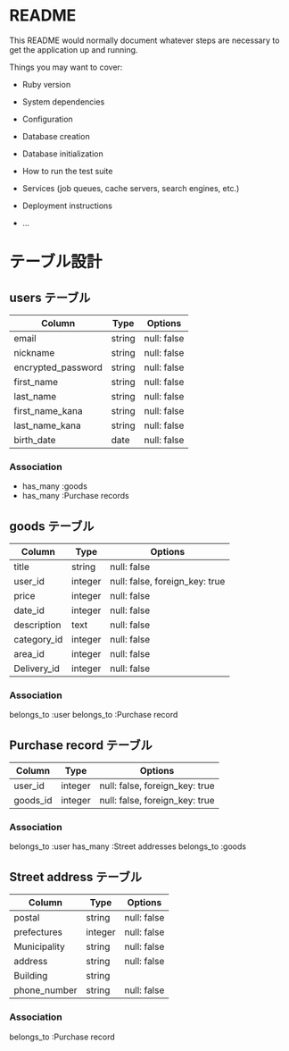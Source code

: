 # README

This README would normally document whatever steps are necessary to get the
application up and running.

Things you may want to cover:

* Ruby version

* System dependencies

* Configuration

* Database creation

* Database initialization

* How to run the test suite

* Services (job queues, cache servers, search engines, etc.)

* Deployment instructions

* ...


# テーブル設計

## users テーブル

| Column          | Type   | Options     |
| --------        | ------ | ----------- |
| email           | string | null: false |
| nickname        | string | null: false |
| encrypted_password | string | null: false |
| first_name      | string | null: false |
| last_name       | string | null: false |
| first_name_kana | string | null: false |
| last_name_kana  | string | null: false |
| birth_date      | date   | null: false |

### Association

- has_many :goods
- has_many :Purchase records

## goods テーブル
| Column         | Type    | Options                        |
| ------         | ------  | -----------                    |
| title          | string  | null: false                    |
| user_id        | integer | null: false, foreign_key: true |
| price          | integer | null: false                    |
| date_id        | integer | null: false                    |
| description    | text    | null: false                    |
| category_id    | integer | null: false                    |
| area_id        | integer | null: false                    |
| Delivery_id    | integer | null: false                    |

### Association

  belongs_to :user
  belongs_to :Purchase record
##  Purchase record テーブル

| Column        | Type    | Options                         |
| ------        | ------  | -----------                     |
| user_id       | integer | null: false, foreign_key: true  |
| goods_id      | integer | null: false, foreign_key: true  |
### Association

  belongs_to :user
  has_many :Street addresses
  belongs_to :goods

##  Street address テーブル

| Column          | Type    | Options     |
| ------          | ------  | ----------- |
| postal          | string  | null: false |
| prefectures     | integer | null: false |
| Municipality    | string  | null: false |
| address         | string  | null: false |
| Building        | string  |             |
| phone_number    | string  | null: false |

### Association
belongs_to :Purchase record